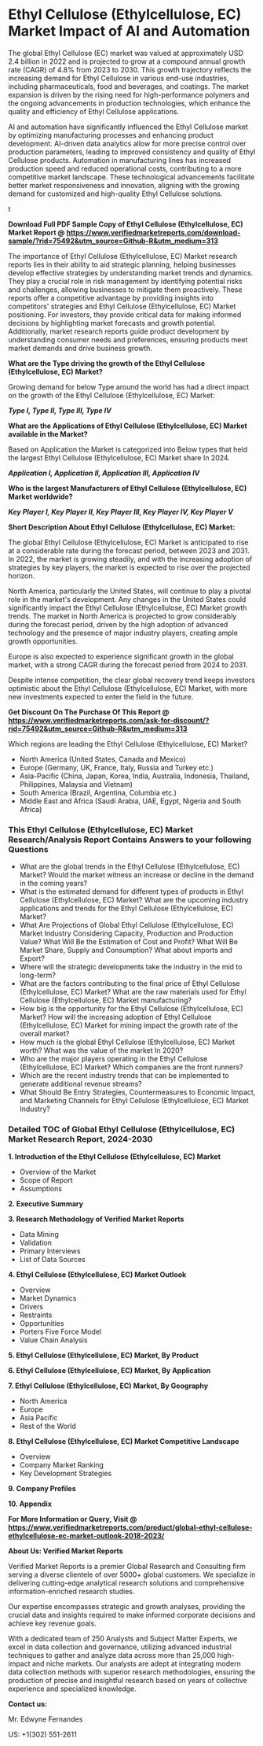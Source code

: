 <meta name="title" content="Global Ethyl Cellulose (Ethylcellulose, EC) Market Impact of AI and Automation"><meta name="description" content="The global Ethyl Cellulose (EC) market was valued at approximately USD 2.4 billion in 2022 and is projected to grow at a compound annual growth rate (CAGR) of 4.8% fro"><meta name="title" content="Ethyl Cellulose (Ethylcellulose, EC) Market Size, Share, Scope, Trends, Growth, Opportunities, Analysis, Forecast"><h1>Ethyl Cellulose (Ethylcellulose, EC) Market Impact of AI and Automation</h1><p>The global Ethyl Cellulose (EC) market was valued at approximately USD 2.4 billion in 2022 and is projected to grow at a compound annual growth rate (CAGR) of 4.8% from 2023 to 2030. This growth trajectory reflects the increasing demand for Ethyl Cellulose in various end-use industries, including pharmaceuticals, food and beverages, and coatings. The market expansion is driven by the rising need for high-performance polymers and the ongoing advancements in production technologies, which enhance the quality and efficiency of Ethyl Cellulose applications.</p><p>AI and automation have significantly influenced the Ethyl Cellulose market by optimizing manufacturing processes and enhancing product development. AI-driven data analytics allow for more precise control over production parameters, leading to improved consistency and quality of Ethyl Cellulose products. Automation in manufacturing lines has increased production speed and reduced operational costs, contributing to a more competitive market landscape. These technological advancements facilitate better market responsiveness and innovation, aligning with the growing demand for customized and high-quality Ethyl Cellulose solutions.</p>t</p><p id="" class=""><strong>Download Full PDF Sample Copy of Ethyl Cellulose (Ethylcellulose, EC) Market Report @ <a href="https://www.verifiedmarketreports.com/download-sample/?rid=75492&utm_source=Github-R&utm_medium=313" target="_blank">https://www.verifiedmarketreports.com/download-sample/?rid=75492&utm_source=Github-R&utm_medium=313</a></strong></p><p>The importance of&nbsp;Ethyl Cellulose (Ethylcellulose, EC) Market research reports lies in their ability to aid strategic planning, helping businesses develop effective strategies by understanding market trends and dynamics. They play a crucial role in risk management by identifying potential risks and challenges, allowing businesses to mitigate them proactively. These reports offer a competitive advantage by providing insights into competitors' strategies and Ethyl Cellulose (Ethylcellulose, EC) Market positioning. For investors, they provide critical data for making informed decisions by highlighting market forecasts and growth potential. Additionally, market research reports guide product development by understanding consumer needs and preferences, ensuring products meet market demands and drive business growth.</p><p><strong>What are the&nbsp;Type driving the growth of the Ethyl Cellulose (Ethylcellulose, EC) Market?</strong></p><p id="" class="">Growing demand for below Type around the world has had a direct impact on the growth of the Ethyl Cellulose (Ethylcellulose, EC) Market:</p><em><strong>Type I, Type II, Type III, Type IV</strong></em></p><strong>What are the&nbsp;Applications&nbsp;of Ethyl Cellulose (Ethylcellulose, EC) Market available in the Market?</strong></p><p id="" class="">Based on Application the Market is categorized into Below types that held the largest Ethyl Cellulose (Ethylcellulose, EC) Market share In 2024.</p><em><strong>Application I, Application II, Application III, Application IV</strong></em></p><strong>Who is the largest Manufacturers of Ethyl Cellulose (Ethylcellulose, EC) Market worldwide?</strong></p><p><em><strong>Key Player I, Key Player II, Key Player III, Key Player IV, Key Player V</strong></em></p><p id="" class=""><strong>Short Description About Ethyl Cellulose (Ethylcellulose, EC) Market:</strong></p><p>The global Ethyl Cellulose (Ethylcellulose, EC) Market is anticipated to rise at a considerable rate during the forecast period, between 2023 and 2031. In 2022, the market is growing steadily, and with the increasing adoption of strategies by key players, the market is expected to rise over the projected horizon.</p><p>North America, particularly the United States, will continue to play a pivotal role in the market's development. Any changes in the United States could significantly impact the Ethyl Cellulose (Ethylcellulose, EC) Market growth trends. The market in North America is projected to grow considerably during the forecast period, driven by the high adoption of advanced technology and the presence of major industry players, creating ample growth opportunities.</p><p>Europe is also expected to experience significant growth in the global market, with a strong CAGR during the forecast period from 2024 to 2031.</p><p>Despite intense competition, the clear global recovery trend keeps investors optimistic about the Ethyl Cellulose (Ethylcellulose, EC) Market, with more new investments expected to enter the field in the future.</p><p id="" class=""><strong>Get Discount On The Purchase Of This Report @ <a href="https://www.verifiedmarketreports.com/ask-for-discount/?rid=75492&utm_source=Github-R&utm_medium=313" target="_blank">https://www.verifiedmarketreports.com/ask-for-discount/?rid=75492&utm_source=Github-R&utm_medium=313</a></strong></p>Which regions are leading the Ethyl Cellulose (Ethylcellulose, EC) Market?</p><ul><li>North America (United States, Canada and Mexico)</li><li>Europe (Germany, UK, France, Italy, Russia and Turkey etc.)</li><li>Asia-Pacific (China, Japan, Korea, India, Australia, Indonesia, Thailand, Philippines, Malaysia and Vietnam)</li><li>South America (Brazil, Argentina, Columbia etc.)</li><li>Middle East and Africa (Saudi Arabia, UAE, Egypt, Nigeria and South Africa)</li></ul><h3 id="" class="">This Ethyl Cellulose (Ethylcellulose, EC) Market Research/Analysis Report Contains Answers to your following Questions</h3><ul><li>What are the global trends in the Ethyl Cellulose (Ethylcellulose, EC) Market? Would the market witness an increase or decline in the demand in the coming years?</li><li>What is the estimated demand for different types of products in Ethyl Cellulose (Ethylcellulose, EC) Market? What are the upcoming industry applications and trends for the Ethyl Cellulose (Ethylcellulose, EC) Market?</li><li>What Are Projections of Global Ethyl Cellulose (Ethylcellulose, EC) Market Industry Considering Capacity, Production and Production Value? What Will Be the Estimation of Cost and Profit? What Will Be Market Share, Supply and Consumption? What about imports and Export?</li><li>Where will the strategic developments take the industry in the mid to long-term?</li><li>What are the factors contributing to the final price of Ethyl Cellulose (Ethylcellulose, EC) Market? What are the raw materials used for Ethyl Cellulose (Ethylcellulose, EC) Market manufacturing?</li><li>How big is the opportunity for the Ethyl Cellulose (Ethylcellulose, EC) Market? How will the increasing adoption of Ethyl Cellulose (Ethylcellulose, EC) Market for mining impact the growth rate of the overall market?</li><li>How much is the global Ethyl Cellulose (Ethylcellulose, EC) Market worth? What was the value of the market In 2020?</li><li>Who are the major players operating in the Ethyl Cellulose (Ethylcellulose, EC) Market? Which companies are the front runners?</li><li>Which are the recent industry trends that can be implemented to generate additional revenue streams?</li><li>What Should Be Entry Strategies, Countermeasures to Economic Impact, and Marketing Channels for Ethyl Cellulose (Ethylcellulose, EC) Market Industry?</li></ul><h3 id="" class="">Detailed TOC of Global Ethyl Cellulose (Ethylcellulose, EC) Market Research Report, 2024-2030</h3><p id="" class=""><strong>1. Introduction of the Ethyl Cellulose (Ethylcellulose, EC) Market</strong></p><ul><li>Overview of the Market</li><li>Scope of Report</li><li>Assumptions</li></ul><p id="" class=""><strong>2. Executive Summary</strong></p><p id="" class=""><strong>3. Research Methodology of Verified Market Reports</strong></p><ul><li>Data Mining</li><li>Validation</li><li>Primary Interviews</li><li>List of Data Sources</li></ul><p id="" class=""><strong>4. Ethyl Cellulose (Ethylcellulose, EC) Market Outlook</strong></p><ul><li>Overview</li><li>Market Dynamics</li><li>Drivers</li><li>Restraints</li><li>Opportunities</li><li>Porters Five Force Model</li><li>Value Chain Analysis</li></ul><p id="" class=""><strong>5. Ethyl Cellulose (Ethylcellulose, EC) Market, By Product</strong></p><p id="" class=""><strong>6. Ethyl Cellulose (Ethylcellulose, EC) Market, By Application</strong></p><p id="" class=""><strong>7. Ethyl Cellulose (Ethylcellulose, EC) Market, By Geography</strong></p><ul><li>North America</li><li>Europe</li><li>Asia Pacific</li><li>Rest of the World</li></ul><p id="" class=""><strong>8. Ethyl Cellulose (Ethylcellulose, EC) Market Competitive Landscape</strong></p><ul><li>Overview</li><li>Company Market Ranking</li><li>Key Development Strategies</li></ul><p id="" class=""><strong>9. Company Profiles</strong></p><p id="" class=""><strong>10. Appendix</strong></p><p id="" class=""><strong>For More Information or Query, Visit @ <a href="https://www.verifiedmarketreports.com/product/global-ethyl-cellulose-ethylcellulose-ec-market-outlook-2018-2023/" target="_blank">https://www.verifiedmarketreports.com/product/global-ethyl-cellulose-ethylcellulose-ec-market-outlook-2018-2023/</a></strong></p><p id="" class=""><strong>About Us: Verified Market Reports</strong></p><p id="" class="">Verified Market Reports is a premier Global Research and Consulting firm serving a diverse clientele of over 5000+ global customers. We specialize in delivering cutting-edge analytical research solutions and comprehensive information-enriched research studies.</p><p id="" class="">Our expertise encompasses strategic and growth analyses, providing the crucial data and insights required to make informed corporate decisions and achieve key revenue goals.</p><p id="" class="">With a dedicated team of 250 Analysts and Subject Matter Experts, we excel in data collection and governance, utilizing advanced industrial techniques to gather and analyze data across more than 25,000 high-impact and niche markets. Our analysts are adept at integrating modern data collection methods with superior research methodologies, ensuring the production of precise and insightful research based on years of collective experience and specialized knowledge.</p><p id="" class=""><strong>Contact us:</strong></p><p id="" class="">Mr. Edwyne Fernandes</p><p id="" class="">US: +1(302) 551-2611</p>